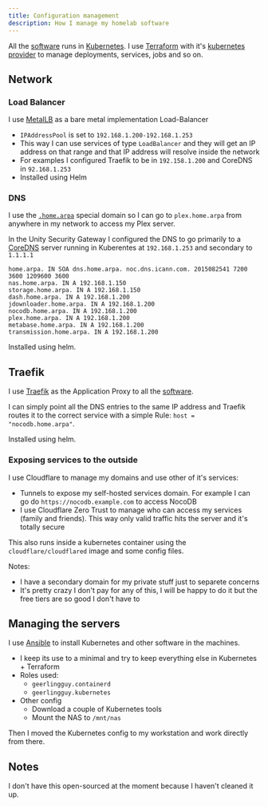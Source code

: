 ```yaml
---
title: Configuration management
description: How I manage my homelab software
---
```


All the [software](../3-software) runs in [Kubernetes](https://kubernetes.io/). I use [Terraform](https://www.terraform.io) with it's [kubernetes provider](https://registry.terraform.io/providers/hashicorp/kubernetes/latest/docs) to manage deployments, services, jobs and so on.

## Network

### Load Balancer

I use [MetalLB](https://metallb.universe.tf/) as a bare metal implementation Load-Balancer

- `IPAddressPool` is set to `192.168.1.200-192.168.1.253`
- This way I can use services of type `LoadBalancer` and they will get an IP address on that range and that IP address will resolve inside the network
- For examples I configured Traefik to be in `192.158.1.200` and CoreDNS in `92.168.1.253`
- Installed using Helm

### DNS

I use the [`.home.arpa`](https://www.rfc-editor.org/rfc/rfc8375.html) special domain so I can go to `plex.home.arpa` from anywhere in my network to access my Plex server.

In the Unity Security Gateway I configured the DNS to go primarily to a [CoreDNS](https://coredns.io/) server running in Kuberentes at `192.168.1.253` and secondary to `1.1.1.1`

```plaintext
home.arpa. IN SOA dns.home.arpa. noc.dns.icann.com. 2015082541 7200 3600 1209600 3600
nas.home.arpa. IN A 192.168.1.150
storage.home.arpa. IN A 192.168.1.150
dash.home.arpa. IN A 192.168.1.200
jdownloader.home.arpa. IN A 192.168.1.200
nocodb.home.arpa. IN A 192.168.1.200
plex.home.arpa. IN A 192.168.1.200
metabase.home.arpa. IN A 192.168.1.200
transmission.home.arpa. IN A 192.168.1.200
```

Installed using helm.

## Traefik

I use [Traefik](https://traefik.io/traefik) as the Application Proxy to all the [software](../3-software).

I can simply point all the DNS entries to the same IP address and Traefik routes it to the correct service with a simple Rule: `host = "nocodb.home.arpa"`.

Installed using helm.

### Exposing services to the outside

I use Cloudflare to manage my domains and use other of it's services:

- Tunnels to expose my self-hosted services domain.
  For example I can go do `https://nocodb.example.com` to access NocoDB
- I use Cloudflare Zero Trust to manage who can access my services (family and friends).
  This way only valid traffic hits the server and it's totally secure

This also runs inside a kubernetes container using the `cloudflare/cloudflared`
image and some config files.

Notes:

- I have a secondary domain for my private stuff just to separete concerns
- It's pretty crazy I don't pay for any of this, I will be happy to do it
  but the free tiers are so good I don't have to

## Managing the servers

I use [Ansible](https://www.ansible.com) to install Kubernetes and other software in the machines.

- I keep its use to a minimal and try to keep everything else in Kubernetes + Terraform
- Roles used:
  - `geerlingguy.containerd`
  - `geerlingguy.kubernetes`
- Other config
  - Download a couple of Kubernetes tools
  - Mount the NAS to `/mnt/nas`

Then I moved the Kubernetes config to my workstation and work directly from there.

## Notes

I don't have this open-sourced at the moment because I haven't cleaned it up.
